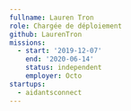 ```yaml
---
fullname: Lauren Tron
role: Chargée de déploiement
github: LaurenTron
missions:
  - start: '2019-12-07'
    end: '2020-06-14'
    status: independent
    employer: Octo
startups:
  - aidantsconnect
---
```

